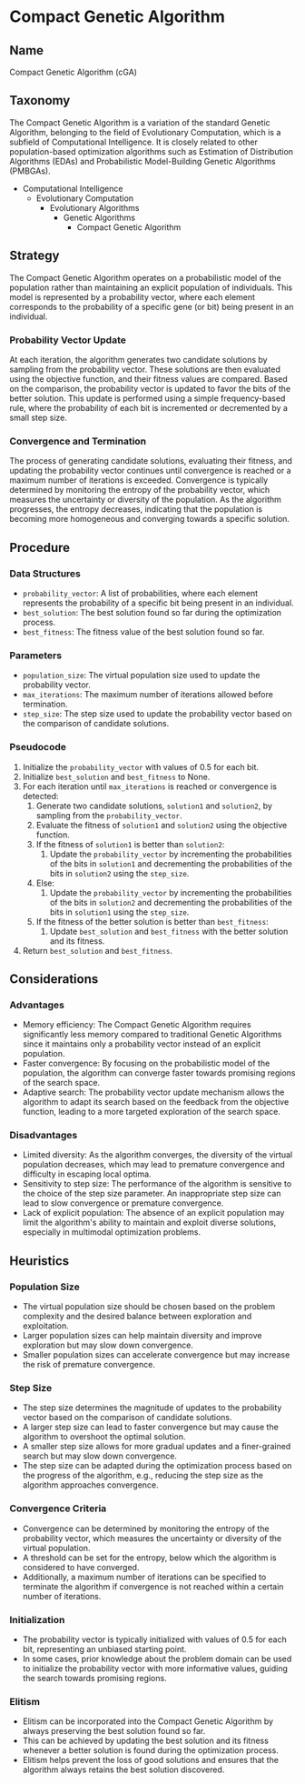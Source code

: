 # Compact Genetic Algorithm

## Name

Compact Genetic Algorithm (cGA)

## Taxonomy

The Compact Genetic Algorithm is a variation of the standard Genetic Algorithm, belonging to the field of Evolutionary Computation, which is a subfield of Computational Intelligence. It is closely related to other population-based optimization algorithms such as Estimation of Distribution Algorithms (EDAs) and Probabilistic Model-Building Genetic Algorithms (PMBGAs).

- Computational Intelligence
  - Evolutionary Computation
    - Evolutionary Algorithms
      - Genetic Algorithms
        - Compact Genetic Algorithm

## Strategy

The Compact Genetic Algorithm operates on a probabilistic model of the population rather than maintaining an explicit population of individuals. This model is represented by a probability vector, where each element corresponds to the probability of a specific gene (or bit) being present in an individual.

### Probability Vector Update

At each iteration, the algorithm generates two candidate solutions by sampling from the probability vector. These solutions are then evaluated using the objective function, and their fitness values are compared. Based on the comparison, the probability vector is updated to favor the bits of the better solution. This update is performed using a simple frequency-based rule, where the probability of each bit is incremented or decremented by a small step size.

### Convergence and Termination

The process of generating candidate solutions, evaluating their fitness, and updating the probability vector continues until convergence is reached or a maximum number of iterations is exceeded. Convergence is typically determined by monitoring the entropy of the probability vector, which measures the uncertainty or diversity of the population. As the algorithm progresses, the entropy decreases, indicating that the population is becoming more homogeneous and converging towards a specific solution.

## Procedure

### Data Structures

- `probability_vector`: A list of probabilities, where each element represents the probability of a specific bit being present in an individual.
- `best_solution`: The best solution found so far during the optimization process.
- `best_fitness`: The fitness value of the best solution found so far.

### Parameters

- `population_size`: The virtual population size used to update the probability vector.
- `max_iterations`: The maximum number of iterations allowed before termination.
- `step_size`: The step size used to update the probability vector based on the comparison of candidate solutions.

### Pseudocode

1. Initialize the `probability_vector` with values of 0.5 for each bit.
2. Initialize `best_solution` and `best_fitness` to None.
3. For each iteration until `max_iterations` is reached or convergence is detected:
   1. Generate two candidate solutions, `solution1` and `solution2`, by sampling from the `probability_vector`.
   2. Evaluate the fitness of `solution1` and `solution2` using the objective function.
   3. If the fitness of `solution1` is better than `solution2`:
      1. Update the `probability_vector` by incrementing the probabilities of the bits in `solution1` and decrementing the probabilities of the bits in `solution2` using the `step_size`.
   4. Else:
      1. Update the `probability_vector` by incrementing the probabilities of the bits in `solution2` and decrementing the probabilities of the bits in `solution1` using the `step_size`.
   5. If the fitness of the better solution is better than `best_fitness`:
      1. Update `best_solution` and `best_fitness` with the better solution and its fitness.
4. Return `best_solution` and `best_fitness`.

## Considerations

### Advantages

- Memory efficiency: The Compact Genetic Algorithm requires significantly less memory compared to traditional Genetic Algorithms since it maintains only a probability vector instead of an explicit population.
- Faster convergence: By focusing on the probabilistic model of the population, the algorithm can converge faster towards promising regions of the search space.
- Adaptive search: The probability vector update mechanism allows the algorithm to adapt its search based on the feedback from the objective function, leading to a more targeted exploration of the search space.

### Disadvantages

- Limited diversity: As the algorithm converges, the diversity of the virtual population decreases, which may lead to premature convergence and difficulty in escaping local optima.
- Sensitivity to step size: The performance of the algorithm is sensitive to the choice of the step size parameter. An inappropriate step size can lead to slow convergence or premature convergence.
- Lack of explicit population: The absence of an explicit population may limit the algorithm's ability to maintain and exploit diverse solutions, especially in multimodal optimization problems.

## Heuristics

### Population Size

- The virtual population size should be chosen based on the problem complexity and the desired balance between exploration and exploitation.
- Larger population sizes can help maintain diversity and improve exploration but may slow down convergence.
- Smaller population sizes can accelerate convergence but may increase the risk of premature convergence.

### Step Size

- The step size determines the magnitude of updates to the probability vector based on the comparison of candidate solutions.
- A larger step size can lead to faster convergence but may cause the algorithm to overshoot the optimal solution.
- A smaller step size allows for more gradual updates and a finer-grained search but may slow down convergence.
- The step size can be adapted during the optimization process based on the progress of the algorithm, e.g., reducing the step size as the algorithm approaches convergence.

### Convergence Criteria

- Convergence can be determined by monitoring the entropy of the probability vector, which measures the uncertainty or diversity of the virtual population.
- A threshold can be set for the entropy, below which the algorithm is considered to have converged.
- Additionally, a maximum number of iterations can be specified to terminate the algorithm if convergence is not reached within a certain number of iterations.

### Initialization

- The probability vector is typically initialized with values of 0.5 for each bit, representing an unbiased starting point.
- In some cases, prior knowledge about the problem domain can be used to initialize the probability vector with more informative values, guiding the search towards promising regions.

### Elitism

- Elitism can be incorporated into the Compact Genetic Algorithm by always preserving the best solution found so far.
- This can be achieved by updating the best solution and its fitness whenever a better solution is found during the optimization process.
- Elitism helps prevent the loss of good solutions and ensures that the algorithm always retains the best solution discovered.

